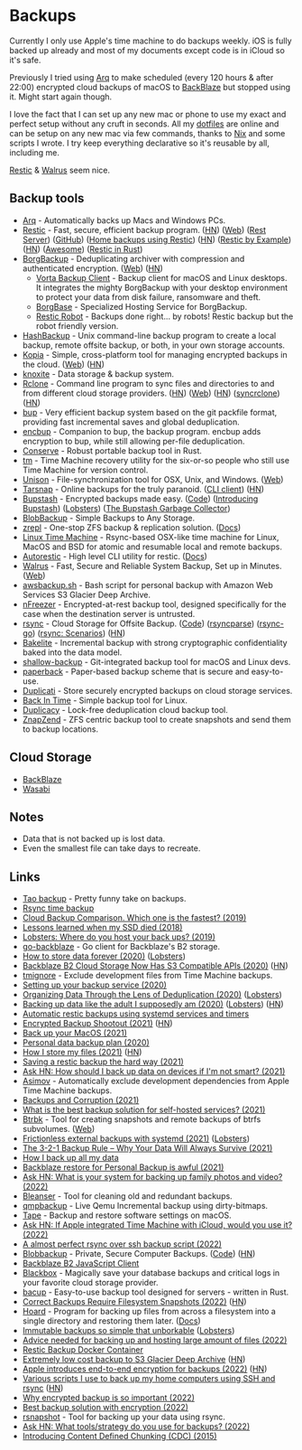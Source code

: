 # Backups

Currently I only use Apple's time machine to do backups weekly. iOS is fully backed up already and most of my documents except code is in iCloud so it's safe.

Previously I tried using [Arq](https://www.arqbackup.com) to make scheduled (every 120 hours & after 22:00) encrypted cloud backups of macOS to [BackBlaze](https://www.backblaze.com/) but stopped using it. Might start again though.

I love the fact that I can set up any new mac or phone to use my exact and perfect setup without any cruft in seconds. All my [dotfiles](https://github.com/nikitavoloboev/dotfiles) are online and can be setup on any new mac via few commands, thanks to [Nix](../package-managers/nix/nix.md) and some scripts I wrote. I try keep everything declarative so it's reusable by all, including me.

[Restic](https://restic.net/) & [Walrus](https://github.com/Clivern/Walrus) seem nice.

## Backup tools

- [Arq](https://www.arqbackup.com/) - Automatically backs up Macs and Windows PCs.
- [Restic](https://github.com/restic/restic) - Fast, secure, efficient backup program. ([HN](https://news.ycombinator.com/item?id=21410833)) ([Web](https://restic.net/)) ([Rest Server](https://github.com/restic/rest-server)) ([GitHub](https://github.com/restic)) ([Home backups using Restic](https://w.hutson.gy/projects/home-backups-using-restic)) ([HN](https://news.ycombinator.com/item?id=29209455)) ([Restic by Example](https://github.com/rubiojr/rapi)) ([HN](https://news.ycombinator.com/item?id=30822631)) ([Awesome](https://github.com/rubiojr/awesome-restic)) ([Restic in Rust](https://github.com/rustic-rs/rustic))
- [BorgBackup](https://github.com/borgbackup/borg) - Deduplicating archiver with compression and authenticated encryption. ([Web](https://www.borgbackup.org/)) ([HN](https://news.ycombinator.com/item?id=34152369))
  - [Vorta Backup Client](https://github.com/borgbase/vorta) - Backup client for macOS and Linux desktops. It integrates the mighty BorgBackup with your desktop environment to protect your data from disk failure, ransomware and theft.
  - [BorgBase](https://www.borgbase.com/) - Specialized Hosting Service for BorgBackup.
  - [Restic Robot](https://github.com/Southclaws/restic-robot) - Backups done right... by robots! Restic backup but the robot friendly version.
- [HashBackup](http://www.hashbackup.com/) - Unix command-line backup program to create a local backup, remote offsite backup, or both, in your own storage accounts.
- [Kopia](https://github.com/kopia/kopia) - Simple, cross-platform tool for managing encrypted backups in the cloud. ([Web](https://kopia.io/)) ([HN](https://news.ycombinator.com/item?id=27471945))
- [knoxite](https://github.com/knoxite/knoxite) - Data storage & backup system.
- [Rclone](https://github.com/rclone/rclone) - Command line program to sync files and directories to and from different cloud storage providers. ([HN](https://news.ycombinator.com/item?id=22791036)) ([Web](https://rclone.org/)) ([HN](https://news.ycombinator.com/item?id=29435760)) ([syncrclone](https://github.com/Jwink3101/syncrclone)) ([HN](https://news.ycombinator.com/item?id=33733920))
- [bup](https://github.com/bup/bup) - Very efficient backup system based on the git packfile format, providing fast incremental saves and global deduplication.
- [encbup](https://github.com/skorokithakis/encbup) - Companion to bup, the backup program. encbup adds encryption to bup, while still allowing per-file deduplication.
- [Conserve](https://github.com/sourcefrog/conserve) - Robust portable backup tool in Rust.
- [tm](https://github.com/erica/tm) - Time Machine recovery utility for the six-or-so people who still use Time Machine for version control.
- [Unison](https://github.com/bcpierce00/unison) - File-synchronization tool for OSX, Unix, and Windows. ([Web](https://www.cis.upenn.edu/~bcpierce/unison/))
- [Tarsnap](https://www.tarsnap.com/) - Online backups for the truly paranoid. ([CLI client](https://github.com/Tarsnap/tarsnap)) ([HN](https://news.ycombinator.com/item?id=24535046))
- [Bupstash](https://bupstash.io/) - Encrypted backups made easy. ([Code](https://github.com/andrewchambers/bupstash)) ([Introducing Bupstash](https://acha.ninja/blog/introducing_bupstash/)) ([Lobsters](https://lobste.rs/s/k5opww/introducing_bupstash)) ([The Bupstash Garbage Collector](https://acha.ninja/blog/the_bupstash_garbage_collector/))
- [BlobBackup](https://blobbackup.com/) - Simple Backups to Any Storage.
- [zrepl](https://github.com/zrepl/zrepl) - One-stop ZFS backup & replication solution. ([Docs](https://zrepl.github.io/))
- [Linux Time Machine](https://github.com/cytopia/linux-timemachine) - Rsync-based OSX-like time machine for Linux, MacOS and BSD for atomic and resumable local and remote backups.
- [Autorestic](https://github.com/cupcakearmy/autorestic) - High level CLI utility for restic. ([Docs](https://autorestic.vercel.app/))
- [Walrus](https://github.com/Clivern/Walrus) - Fast, Secure and Reliable System Backup, Set up in Minutes. ([Web](https://clivern.github.io/Walrus/))
- [awsbackup.sh](https://github.com/keisentraut/awsbackup) - Bash script for personal backup with Amazon Web Services S3 Glacier Deep Archive.
- [nFreezer](https://github.com/josephernest/nfreezer) - Encrypted-at-rest backup tool, designed specifically for the case when the destination server is untrusted.
- [rsync](https://www.rsync.net/index.html) - Cloud Storage for Offsite Backup. ([Code](https://github.com/WayneD/rsync)) ([rsyncparse](https://github.com/stapelberg/rsyncparse)) ([rsync-go](https://github.com/gokrazy/rsync)) ([rsync: Scenarios](https://michael.stapelberg.ch/posts/2022-06-18-rsync-article-1-scenarios/)) ([HN](https://news.ycombinator.com/item?id=31958536))
- [Bakelite](https://github.com/richfelker/bakelite) - Incremental backup with strong cryptographic confidentiality baked into the data model.
- [shallow-backup](https://github.com/alichtman/shallow-backup) - Git-integrated backup tool for macOS and Linux devs.
- [paperback](https://github.com/cyphar/paperback) - Paper-based backup scheme that is secure and easy-to-use.
- [Duplicati](https://github.com/duplicati/duplicati) - Store securely encrypted backups on cloud storage services.
- [Back In Time](https://github.com/bit-team/backintime) - Simple backup tool for Linux.
- [Duplicacy](https://github.com/gilbertchen/duplicacy) - Lock-free deduplication cloud backup tool.
- [ZnapZend](https://github.com/oetiker/znapzend) - ZFS centric backup tool to create snapshots and send them to backup locations.

## Cloud Storage

- [BackBlaze](https://www.backblaze.com/)
- [Wasabi](https://wasabi.com/)

## Notes

- Data that is not backed up is lost data.
- Even the smallest file can take days to recreate.

## Links

- [Tao backup](http://taobackup.com/) - Pretty funny take on backups.
- [Rsync time backup](https://github.com/laurent22/rsync-time-backup)
- [Cloud Backup Comparison. Which one is the fastest? (2019)](https://www.arqbackup.com/cloud-backup-comparison.html)
- [Lessons learned when my SSD died (2018)](https://bsago.me/blog/lessons-learned-when-my-ssd-died)
- [Lobsters: Where do you host your back ups? (2019)](https://lobste.rs/s/c8long/where_do_you_host_your_back_ups)
- [go-backblaze](https://github.com/kothar/go-backblaze) - Go client for Backblaze's B2 storage.
- [How to store data forever (2020)](https://drewdevault.com/2020/04/22/How-to-store-data-forever.html) ([Lobsters](https://lobste.rs/s/il9z0e/how_store_data_forever))
- [Backblaze B2 Cloud Storage Now Has S3 Compatible APIs (2020)](https://www.backblaze.com/blog/backblaze-b2-s3-compatible-api/) ([HN](https://news.ycombinator.com/item?id=23069114))
- [tmignore](https://github.com/samuelmeuli/tmignore) - Exclude development files from Time Machine backups.
- [Setting up your backup service (2020)](https://www.williamjbowman.com/blog/2020/06/30/setting-up-your-backup-service/)
- [Organizing Data Through the Lens of Deduplication (2020)](https://www.anishathalye.com/2020/08/03/periscope/) ([Lobsters](https://lobste.rs/s/udqu02/organizing_data_through_lens))
- [Backing up data like the adult I supposedly am (2020)](https://magnusson.io/post/backups/) ([Lobsters](https://lobste.rs/s/bmqi6l/backing_up_data_like_adult_i_supposedly_am)) ([HN](https://news.ycombinator.com/item?id=24526706))
- [Automatic restic backups using systemd services and timers](https://github.com/erikw/restic-systemd-automatic-backup)
- [Encrypted Backup Shootout (2021)](https://acha.ninja/blog/encrypted_backup_shootout/) ([HN](https://news.ycombinator.com/item?id=25618346))
- [Back up your MacOS (2021)](https://dzx.cz/2021/05/23/back_up_your_macos/)
- [Personal data backup plan (2020)](https://jacobbednarz.com/personal-data-backup-plan)
- [How I store my files (2021)](https://www.unixsheikh.com/articles/how-i-store-my-files-and-why-you-should-not-rely-on-fancy-tools-for-backup.html) ([HN](https://news.ycombinator.com/item?id=28003119))
- [Saving a restic backup the hard way (2021)](http://blog.pkh.me/p/30-saving-a-restic-backup-the-hard-way.html)
- [Ask HN: How should I back up data on devices if I'm not smart? (2021)](https://news.ycombinator.com/item?id=28758415)
- [Asimov](https://github.com/stevegrunwell/asimov) - Automatically exclude development dependencies from Apple Time Machine backups.
- [Backups and Corruption (2021)](https://www.collicutt.co.uk/notebook/backups.html)
- [What is the best backup solution for self-hosted services? (2021)](https://www.reddit.com/r/selfhosted/comments/qq1zpv/what_is_the_best_backup_solution_for_selfhosted/)
- [Btrbk](httpvs://github.com/digint/btrbk) - Tool for creating snapshots and remote backups of btrfs subvolumes. ([Web](https://digint.ch/btrbk/))
- [Frictionless external backups with systemd (2021)](https://jmtd.net/log/systemd_ext_backups/) ([Lobsters](https://lobste.rs/s/wjxxin/frictionless_external_backups_with))
- [The 3-2-1 Backup Rule – Why Your Data Will Always Survive (2021)](https://www.vmwareblog.org/3-2-1-backup-rule-data-will-always-survive/)
- [How I back up all my data](https://github.com/geerlingguy/my-backup-plan)
- [Backblaze restore for Personal Backup is awful (2021)](https://news.ycombinator.com/item?id=29533753)
- [Ask HN: What is your system for backing up family photos and video? (2022)](https://news.ycombinator.com/item?id=29978099)
- [Bleanser](https://github.com/karlicoss/bleanser) - Tool for cleaning old and redundant backups.
- [qmpbackup](https://github.com/abbbi/qmpbackup) - Live Qemu Incremental backup using dirty-bitmaps.
- [Tape](https://github.com/vitorgalvao/tape) - Backup and restore software settings on macOS.
- [Ask HN: If Apple integrated Time Machine with iCloud, would you use it? (2022)](https://news.ycombinator.com/item?id=30223422)
- [A almost perfect rsync over ssh backup script (2022)](https://blog.zazu.berlin/software/a-almost-perfect-rsync-over-ssh-backup-script.html)
- [Blobbackup](https://blobbackup.com/) - Private, Secure Computer Backups. ([Code](https://github.com/blobbackup/blobbackup)) ([HN](https://news.ycombinator.com/item?id=30577625))
- [Backblaze B2 JavaScript Client](https://github.com/benaubin/b2-js)
- [Blackbox](https://github.com/lemonsaurus/blackbox) - Magically save your database backups and critical logs in your favorite cloud storage provider.
- [bacup](https://github.com/galeone/bacup) - Easy-to-use backup tool designed for servers - written in Rust.
- [Correct Backups Require Filesystem Snapshots (2022)](https://cyounkins.medium.com/correct-backups-require-filesystem-snapshots-23062e2e7a15) ([HN](https://news.ycombinator.com/item?id=31401151))
- [Hoard](https://github.com/Shadow53/hoard) - Program for backing up files from across a filesystem into a single directory and restoring them later. ([Docs](https://hoard.rs/))
- [Immutable backups so simple that unborkable](https://github.com/nathants/backup) ([Lobsters](https://lobste.rs/s/qfva1e/immutable_backups_so_simple_unborkable))
- [Advice needed for backing up and hosting large amount of files (2022)](https://news.ycombinator.com/item?id=31996612)
- [Restic Backup Docker Container](https://github.com/lobaro/restic-backup-docker)
- [Extremely low cost backup to S3 Glacier Deep Archive](https://github.com/mrichtarsky/glacier_deep_archive_backup) ([HN](https://news.ycombinator.com/item?id=32864052))
- [Apple introduces end-to-end encryption for backups (2022)](https://www.apple.com/newsroom/2022/12/apple-advances-user-security-with-powerful-new-data-protections/) ([HN](https://news.ycombinator.com/item?id=33897793))
- [Various scripts I use to back up my home computers using SSH and rsync](https://github.com/eamonnsullivan/backup-scripts) ([HN](https://news.ycombinator.com/item?id=33922267))
- [Why encrypted backup is so important (2022)](https://blog.cryptographyengineering.com/2022/12/07/apple-icloud-and-why-encrypted-backup-is-the-only-privacy-issue/)
- [Best backup solution with encryption (2022)](https://www.reddit.com/r/selfhosted/comments/zv2kp0/best_backup_solution_with_encryption/)
- [rsnapshot](https://github.com/rsnapshot/rsnapshot) - Tool for backing up your data using rsync.
- [Ask HN: What tools/strategy do you use for backups? (2022)](https://news.ycombinator.com/item?id=34197837)
- [Introducing Content Defined Chunking (CDC) (2015)](https://restic.net/blog/2015-09-12/restic-foundation1-cdc/)
